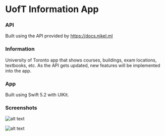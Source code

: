 # UofT Information App

### API

Built using the API provided by https://docs.nikel.ml

### Information

University of Toronto app that shows courses, buildings, exam locations, textbooks, etc. As the API gets updated, new features will be implemented into the app. 

### App

Built using Swift 5.2 with UIKit.

### Screenshots

![alt text](https://user-images.githubusercontent.com/43733358/86413510-63447f00-bc8f-11ea-8224-8f7d82d302d1.png?raw=true)

![alt text](https://user-images.githubusercontent.com/43733358/86413507-63447f00-bc8f-11ea-8800-afff0d59d962.png?raw=true)
